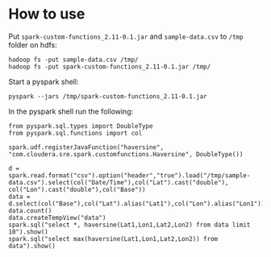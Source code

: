 # How to use

Put `spark-custom-functions_2.11-0.1.jar` and `sample-data.csv` to `/tmp` folder on hdfs:
```$xslt
hadoop fs -put sample-data.csv /tmp/
hadoop fs -put spark-custom-functions_2.11-0.1.jar /tmp/
```

Start a pyspark shell:
```$xslt
pyspark --jars /tmp/spark-custom-functions_2.11-0.1.jar
```

In the pyspark shell run the following:
```$xslt
from pyspark.sql.types import DoubleType
from pyspark.sql.functions import col

spark.udf.registerJavaFunction("haversine", "com.cloudera.sre.spark.customfunctions.Haversine", DoubleType())

d = spark.read.format("csv").option("header","true").load("/tmp/sample-data.csv").select(col("Date/Time"),col("Lat").cast("double"), col("Lon").cast("double"),col("Base"))
data = d.select(col("Base"),col("Lat").alias("Lat1"),col("Lon").alias("Lon1")).crossJoin(d.limit(1000).select(col("Lat").alias("Lat2"),col("Lon").alias("Lon2")))
data.count()
data.createTempView("data")
spark.sql("select *, haversine(Lat1,Lon1,Lat2,Lon2) from data limit 10").show()
spark.sql("select max(haversine(Lat1,Lon1,Lat2,Lon2)) from data").show()

```